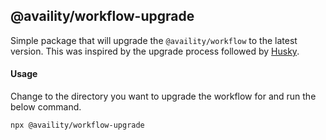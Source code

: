 ## @availity/workflow-upgrade

Simple package that will upgrade the `@availity/workflow` to the latest version. This was inspired by the upgrade process followed by [Husky](https://github.com/typicode/husky/tree/master/src/upgrader).

#### Usage
Change to the directory you want to upgrade the workflow for and run the below command. 
```bash
npx @availity/workflow-upgrade
```
